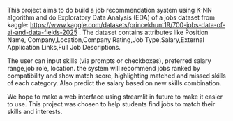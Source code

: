 This project aims to do build a job recommendation system using K-NN algorithm and do Exploratory Data Analysis (EDA) of a jobs dataset from kaggle: https://www.kaggle.com/datasets/princekhunt19/700-jobs-data-of-ai-and-data-fields-2025 . The dataset contains attributes like Position Name, Company,Location,Company Rating,Job Type,Salary,External Application Links,Full Job Descriptions.

The user can input skills (via prompts or checkboxes), preferred salary range,job role, location. the system will recommend jobs ranked by compatibility and show match score, highlighting matched and missed skills of each category. Also predict the salary based on new skills combination.

We hope to make a web interface using streamlit in future to make it easier to use. This project was chosen to help students find jobs to match their skills and interests.
